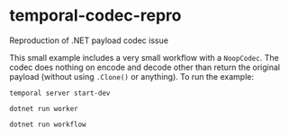 # temporal-codec-repro
Reproduction of .NET payload codec issue

This small example includes a very small workflow with a `NoopCodec`. The codec does nothing on encode and decode other than return the original payload (without using `.Clone()` or anything). To run the example:

```
temporal server start-dev

dotnet run worker

dotnet run workflow
```
